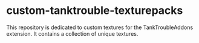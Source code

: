# custom-tanktrouble-texturepacks
This repository is dedicated to custom textures for the TankTroubleAddons extension. It contains a collection of unique textures.
